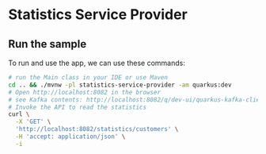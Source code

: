 # Statistics Service Provider

## Run the sample

To run and use the app, we can use these commands:

```bash
# run the Main class in your IDE or use Maven
cd .. && ./mvnw -pl statistics-service-provider -am quarkus:dev
# Open http://localhost:8082 in the browser
# see Kafka contents: http://localhost:8082/q/dev-ui/quarkus-kafka-client/topics
# Invoke the API to read the statistics
curl \
  -X 'GET' \
  'http://localhost:8082/statistics/customers' \
  -H 'accept: application/json' \
  -i
```
